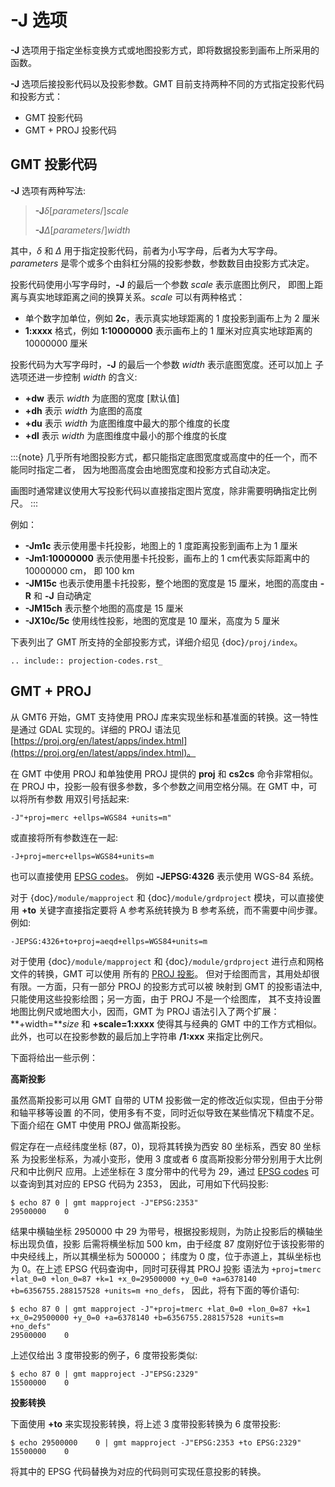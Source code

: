 # -J 选项

**-J** 选项用于指定坐标变换方式或地图投影方式，即将数据投影到画布上所采用的函数。

**-J** 选项后接投影代码以及投影参数。GMT 目前支持两种不同的方式指定投影代码和投影方式：

- GMT 投影代码
- GMT + PROJ 投影代码

## GMT 投影代码

**-J** 选项有两种写法:

> **-J**$\delta$\[*parameters*/\]*scale*
>
> **-J**$\Delta$\[*parameters*/\]*width*

其中，*δ* 和 *Δ* 用于指定投影代码，前者为小写字母，后者为大写字母。
*parameters* 是零个或多个由斜杠分隔的投影参数，参数数目由投影方式决定。

投影代码使用小写字母时，**-J** 的最后一个参数 *scale* 表示底图比例尺，
即图上距离与真实地球距离之间的换算关系。*scale* 可以有两种格式：

- 单个数字加单位，例如 **2c**，表示真实地球距离的 1 度投影到画布上为 2 厘米
- **1:xxxx** 格式，例如 **1:10000000** 表示画布上的 1 厘米对应真实地球距离的 10000000 厘米

投影代码为大写字母时，**-J** 的最后一个参数 *width* 表示底图宽度。还可以加上
子选项还进一步控制 *width* 的含义:

- **+dw** 表示 *width* 为底图的宽度 \[默认值\]
- **+dh** 表示 *width* 为底图的高度
- **+du** 表示 *width* 为底图维度中最大的那个维度的长度
- **+dl** 表示 *width* 为底图维度中最小的那个维度的长度

:::{note}
几乎所有地图投影方式，都只能指定底图宽度或高度中的任一个，而不能同时指定二者，
因为地图高度会由地图宽度和投影方式自动决定。

画图时通常建议使用大写投影代码以直接指定图片宽度，除非需要明确指定比例尺。
:::

例如：

- **-Jm1c** 表示使用墨卡托投影，地图上的 1 度距离投影到画布上为 1 厘米
- **-Jm1:10000000** 表示使用墨卡托投影，画布上的 1 cm代表实际距离中的 10000000 cm，
  即 100 km
- **-JM15c** 也表示使用墨卡托投影，整个地图的宽度是 15 厘米，地图的高度由 **-R**
  和 **-J** 自动确定
- **-JM15ch** 表示整个地图的高度是 15 厘米
- **-JX10c/5c** 使用线性投影，地图的宽度是 10 厘米，高度为 5 厘米

下表列出了 GMT 所支持的全部投影方式，详细介绍见 {doc}`/proj/index`。

```{eval-rst}
.. include:: projection-codes.rst_
```

## GMT + PROJ

从 GMT6 开始，GMT 支持使用 PROJ 库来实现坐标和基准面的转换。这一特性是通过 GDAL
实现的。详细的 PROJ 语法见 [https://proj.org/en/latest/apps/index.html](https://proj.org/en/latest/apps/index.html)。

在 GMT 中使用 PROJ 和单独使用 PROJ 提供的 **proj** 和 **cs2cs** 命令非常相似。
在 PROJ 中，投影一般有很多参数，多个参数之间用空格分隔。在 GMT 中，可以将所有参数
用双引号括起来:

```
-J"+proj=merc +ellps=WGS84 +units=m"
```

或直接将所有参数连在一起:

```
-J+proj=merc+ellps=WGS84+units=m
```

也可以直接使用 [EPSG codes](http://spatialreference.org)。
例如 **-JEPSG:4326** 表示使用 WGS-84 系统。

对于 {doc}`/module/mapproject` 和 {doc}`/module/grdproject` 模块，可以直接使用
**+to** 关键字直接指定要将 A 参考系统转换为 B 参考系统，而不需要中间步骤。例如:

```
-JEPSG:4326+to+proj=aeqd+ellps=WGS84+units=m
```

对于使用 {doc}`/module/mapproject` 和 {doc}`/module/grdproject` 进行点和网格
文件的转换，GMT 可以使用
所有的 [PROJ 投影](https://proj.org/en/latest/operations/projections/index.html)。
但对于绘图而言，其用处却很有限。一方面，只有一部分 PROJ 的投影方式可以被
映射到 GMT 的投影语法中, 只能使用这些投影绘图；另一方面，由于 PROJ 不是一个绘图库，
其不支持设置地图比例尺或地图大小，因而，GMT 为 PROJ 语法引入了两个扩展：**+width=***size*
和 **+scale=1:xxxx** 使得其与经典的 GMT 中的工作方式相似。
此外，也可以在投影参数的最后加上字符串 **/1:xxx** 来指定比例尺。

下面将给出一些示例：

**高斯投影**

虽然高斯投影可以用 GMT 自带的 UTM 投影做一定的修改近似实现，但由于分带和轴平移等设置
的不同，使用多有不变，同时近似导致在某些情况下精度不足。下面介绍在 GMT 中使用 PROJ 做高斯投影。

假定存在一点经纬度坐标 (87，0)，现将其转换为西安 80 坐标系，西安 80 坐标系
为投影坐标系，为减小变形，使用 3 度或者 6 度高斯投影分带分别用于大比例尺和中比例尺
应用。上述坐标在 3 度分带中的代号为 29，通过
[EPSG codes](http://spatialreference.org) 可以查询到其对应的 EPSG 代码为 2353，
因此，可用如下代码投影:

```
$ echo 87 0 | gmt mapproject -J"EPSG:2353"
29500000    0
```

结果中横轴坐标 2950000 中 29 为带号，根据投影规则，为防止投影后的横轴坐标出现负值，投影
后需将横坐标加 500 km，由于经度 87 度刚好位于该投影带的中央经线上，所以其横坐标为 500000；
纬度为 0 度，位于赤道上，其纵坐标也为 0。在上述 EPSG 代码查询中，同时可获得其 PROJ 投影
语法为 `+proj=tmerc +lat_0=0 +lon_0=87 +k=1 +x_0=29500000 +y_0=0 +a=6378140 +b=6356755.288157528 +units=m +no_defs`，
因此，将有下面的等价语句:

```
$ echo 87 0 | gmt mapproject -J"+proj=tmerc +lat_0=0 +lon_0=87 +k=1 +x_0=29500000 +y_0=0 +a=6378140 +b=6356755.288157528 +units=m +no_defs"
29500000    0
```

上述仅给出 3 度带投影的例子，6 度带投影类似:

```
$ echo 87 0 | gmt mapproject -J"EPSG:2329"
15500000    0
```

**投影转换**

下面使用 **+to** 来实现投影转换，将上述 3 度带投影转换为 6 度带投影:

```
$ echo 29500000    0 | gmt mapproject -J"EPSG:2353 +to EPSG:2329"
15500000    0
```

将其中的 EPSG 代码替换为对应的代码则可实现任意投影的转换。
